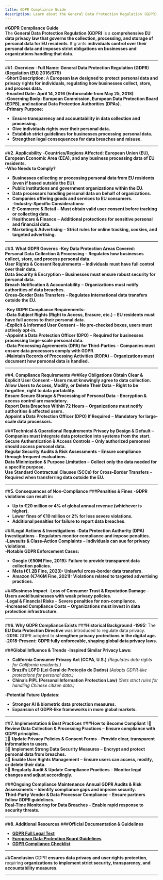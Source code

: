 ```yaml
---
title: GDPR Compliance Guide
description: Learn about the General Data Protection Regulation (GDPR), its requirements, enforcement, and best practices for protecting personal data in the EU.
---
```


#**GDPR Compliance Guide**  
The **General Data Protection Regulation (GDPR)** is a **comprehensive EU data privacy law that governs the collection, processing, and storage of personal data for EU residents**. It grants **individuals control over their personal data and imposes strict obligations on businesses and organizations handling that data**.

---

##**1. Overview**
-**Full Name:** **General Data Protection Regulation (GDPR) (Regulation (EU) 2016/679)**  
-**Short Description:** A **European law designed to protect personal data and privacy rights for individuals, regulating how businesses collect, store, and process data.**  
-**Enacted Date:** **April 14, 2016 (Enforceable from May 25, 2018)**  
-**Governing Body:** **European Commission, European Data Protection Board (EDPB), and national Data Protection Authorities (DPAs).**  
-**Primary Purpose:**  
  - **Ensure transparency and accountability in data collection and processing.**  
  - **Give individuals rights over their personal data.**  
  - **Establish strict guidelines for businesses processing personal data.**  
  - **Strengthen legal consequences for data breaches and misuse.**  

---

##**2. Applicability**
-**Countries/Regions Affected:** **European Union (EU), European Economic Area (EEA), and any business processing data of EU residents.**  
-**Who Needs to Comply?**  
  - **Businesses collecting or processing personal data from EU residents (even if based outside the EU).**  
  - **Public institutions and government organizations within the EU.**  
  - **Data processors handling personal data on behalf of organizations.**  
  - **Companies offering goods and services to EU consumers.**  
-**Industry-Specific Considerations:**  
  - **E-Commerce & Retail** – **Must obtain valid user consent before tracking or collecting data.**  
  - **Healthcare & Finance** – **Additional protections for sensitive personal and financial data.**  
  - **Marketing & Advertising** – **Strict rules for online tracking, cookies, and targeted advertising.**  

---

##**3. What GDPR Governs**
-**Key Data Protection Areas Covered:**  
   **Personal Data Collection & Processing** – **Regulates how businesses collect, store, and process personal data.**  
   **User Rights & Consent Requirements** – **Individuals must have full control over their data.**  
   **Data Security & Encryption** – **Businesses must ensure robust security for personal data.**  
   **Breach Notification & Accountability** – **Organizations must notify authorities of data breaches.**  
   **Cross-Border Data Transfers** – **Regulates international data transfers outside the EU.**  

-**Key GDPR Compliance Requirements:**  
  -**Data Subject Rights (Right to Access, Erasure, etc.)** – **EU residents must have full access to their personal data.**  
  -**Explicit & Informed User Consent** – **No pre-checked boxes, users must actively opt-in.**  
  -**Appoint a Data Protection Officer (DPO)** – **Required for businesses processing large-scale personal data.**  
  -**Data Processing Agreements (DPA) for Third-Parties** – **Companies must ensure data processors comply with GDPR.**  
  -**Maintain Records of Processing Activities (ROPA)** – **Organizations must document how personal data is handled.**  

---

##**4. Compliance Requirements**
###**Key Obligations**
 **Obtain Clear & Explicit User Consent** – **Users must knowingly agree to data collection.**  
 **Allow Users to Access, Modify, or Delete Their Data** – **Right to be forgotten, right to data portability.**  
 **Ensure Secure Storage & Processing of Personal Data** – **Encryption & access control are mandatory.**  
 **Report Data Breaches Within 72 Hours** – **Organizations must notify authorities & affected users.**  
 **Appoint a Data Protection Officer (DPO) If Required** – **Mandatory for large-scale data processors.**  

###**Technical & Operational Requirements**
 **Privacy by Design & Default** – **Companies must integrate data protection into systems from the start.**  
 **Secure Authentication & Access Controls** – **Only authorized personnel should access personal data.**  
 **Regular Security Audits & Risk Assessments** – **Ensure compliance through frequent evaluations.**  
 **Data Minimization & Purpose Limitation** – **Collect only the data needed for a specific purpose.**  
 **Use Standard Contractual Clauses (SCCs) for Cross-Border Transfers** – **Required when transferring data outside the EU.**  

---

##**5. Consequences of Non-Compliance**
###**Penalties & Fines**
-**GDPR violations can result in:**  
  - **Up to €20 million or 4% of global annual revenue (whichever is higher).**  
  - **Lower fines of €10 million or 2% for less severe violations.**  
  - **Additional penalties for failure to report data breaches.**  

###**Legal Actions & Investigations**
-**Data Protection Authority (DPA) Investigations** – **Regulators monitor compliance and impose penalties.**  
-**Lawsuits & Class-Action Complaints** – **Individuals can sue for privacy violations.**  
-**Notable GDPR Enforcement Cases:**  
  - **Google (€50M Fine, 2019):** **Failure to provide transparent data collection policies.**  
  - **Meta (€1.2B Fine, 2023):** **Unlawful cross-border data transfers.**  
  - **Amazon (€746M Fine, 2021):** **Violations related to targeted advertising practices.**  

###**Business Impact**
-**Loss of Consumer Trust & Reputation Damage** – **Users avoid businesses with weak privacy policies.**  
-**Legal & Financial Risks** – **Severe penalties for non-compliance.**  
-**Increased Compliance Costs** – **Organizations must invest in data protection infrastructure.**  

---

##**6. Why GDPR Compliance Exists**
###**Historical Background**
-**1995:** The **EU Data Protection Directive** was introduced to regulate data privacy.  
-**2016:** GDPR adopted to **strengthen privacy protections in the digital age.**  
-**2018-Present:** **GDPR fully enforceable, shaping global data privacy laws.**  

###**Global Influence & Trends**
-**Inspired Similar Privacy Laws:**  
  - **California Consumer Privacy Act (CCPA, U.S.)** *(Regulates data rights for California residents.)*  
  - **Brazil’s LGPD (Lei Geral de Proteção de Dados)** *(Adopts GDPR-like protections for personal data.)*  
  - **China’s PIPL (Personal Information Protection Law)** *(Sets strict rules for handling Chinese citizen data.)*  

-**Potential Future Updates:**  
  - **Stronger AI & biometric data protection measures.**  
  - **Expansion of GDPR-like frameworks in more global markets.**  

---

##**7. Implementation & Best Practices**
###**How to Become Compliant**
1⃣ **Review Data Collection & Processing Practices** – **Ensure compliance with GDPR principles.**  
2⃣ **Update Privacy Policies & Consent Forms** – **Provide clear, transparent information to users.**  
3⃣ **Implement Strong Data Security Measures** – **Encrypt and protect personal data from breaches.**  
4⃣ **Enable User Rights Management** – **Ensure users can access, modify, or delete their data.**  
5⃣ **Regularly Audit & Update Compliance Practices** – **Monitor legal changes and adjust accordingly.**  

###**Ongoing Compliance Maintenance**
 **Annual GDPR Audits & Risk Assessments** – **Identify compliance gaps and improve security.**  
 **Third-Party Vendor & Data Processor Compliance** – **Ensure partners follow GDPR guidelines.**  
 **Real-Time Monitoring for Data Breaches** – **Enable rapid response to security threats.**  

---

##**8. Additional Resources**
###**Official Documentation & Guidelines**
- **[ GDPR Full Legal Text](https://gdpr-info.eu/)**  
- **[ European Data Protection Board Guidelines](https://edpb.europa.eu/)**  
- **[ GDPR Compliance Checklist](https://gdpr.eu/checklist/)**  

---

##**Conclusion**
GDPR **ensures data privacy and user rights protection**, requiring **organizations to implement strict security, transparency, and accountability measures**.

---
